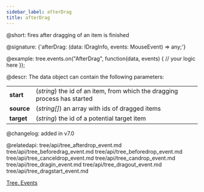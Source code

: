 ```yaml
---
sidebar_label: afterDrag
title: afterDrag
---          
```


@short: fires after dragging of an item is finished

@signature: {'afterDrag: (data: IDragInfo, events: MouseEvent) => any;'}

@example:
tree.events.on("AfterDrag", function(data, events) {
    // your logic here
});


@descr:
The data object can contain the following parameters:

<table class="webixdoc_links">
	<tbody>
        <tr>
			<td class="webixdoc_links0"><b>start</b></td>
			<td>(<i>string</i>) the id of an item, from which the dragging process has started</td>
		</tr>
        <tr>
			<td class="webixdoc_links0"><b>source</b></td>
			<td>(<i>string[]</i>) an array with ids of dragged items</td>
		</tr>
        <tr>
			<td class="webixdoc_links0"><b>target</b></td>
			<td>(<i>string</i>) the id of a potential target item</td>
		</tr>
    </tbody>
</table>


@changelog: added in v7.0

@relatedapi:
tree/api/tree_afterdrop_event.md
tree/api/tree_beforedrag_event.md
tree/api/tree_beforedrop_event.md
tree/api/tree_canceldrop_event.md
tree/api/tree_candrop_event.md
tree/api/tree_dragin_event.md
tree/api/tree_dragout_event.md
tree/api/tree_dragstart_event.md

[Tree. Events](https://snippet.dhtmlx.com/vux1ye9g)
